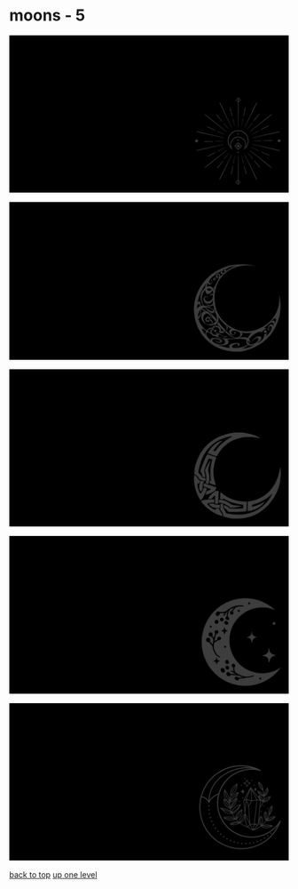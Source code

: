 # moons - 5
[![esoteric_moon_artstudiodesignsvg.png](https://raw.githubusercontent.com/buckmanc/wallpapers/main/terminal/grey%20on%20black/little/moons/esoteric_moon_artstudiodesignsvg.png "esoteric_moon_artstudiodesignsvg.png")](https://raw.githubusercontent.com/buckmanc/wallpapers/main/terminal/grey%20on%20black/little/moons/esoteric_moon_artstudiodesignsvg.png)

[![moon_1.png](https://raw.githubusercontent.com/buckmanc/wallpapers/main/terminal/grey%20on%20black/little/moons/moon_1.png "moon_1.png")](https://raw.githubusercontent.com/buckmanc/wallpapers/main/terminal/grey%20on%20black/little/moons/moon_1.png)

[![moon_2.png](https://raw.githubusercontent.com/buckmanc/wallpapers/main/terminal/grey%20on%20black/little/moons/moon_2.png "moon_2.png")](https://raw.githubusercontent.com/buckmanc/wallpapers/main/terminal/grey%20on%20black/little/moons/moon_2.png)

[![moon_buds_artstudiodesignsvg.png](https://raw.githubusercontent.com/buckmanc/wallpapers/main/terminal/grey%20on%20black/little/moons/moon_buds_artstudiodesignsvg.png "moon_buds_artstudiodesignsvg.png")](https://raw.githubusercontent.com/buckmanc/wallpapers/main/terminal/grey%20on%20black/little/moons/moon_buds_artstudiodesignsvg.png)

[![moon_crystals_artstudiodesignsvg.png](https://raw.githubusercontent.com/buckmanc/wallpapers/main/terminal/grey%20on%20black/little/moons/moon_crystals_artstudiodesignsvg.png "moon_crystals_artstudiodesignsvg.png")](https://raw.githubusercontent.com/buckmanc/wallpapers/main/terminal/grey%20on%20black/little/moons/moon_crystals_artstudiodesignsvg.png)



[back to top](#)
[up one level](/terminal/grey%20on%20black/little/README.MD)
